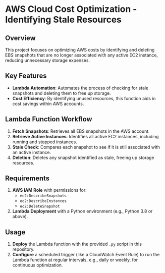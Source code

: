 # AWS Cloud Cost Optimization - Identifying Stale Resources

## Overview

This project focuses on optimizing AWS costs by identifying and deleting EBS snapshots that are no longer associated with any active EC2 instance, reducing unnecessary storage expenses.

## Key Features

- **Lambda Automation**: Automates the process of checking for stale snapshots and deleting them to free up storage.
- **Cost Efficiency**: By identifying unused resources, this function aids in cost savings within AWS accounts.

## Lambda Function Workflow

1. **Fetch Snapshots**: Retrieves all EBS snapshots in the AWS account.
2. **Retrieve Active Instances**: Identifies all active EC2 instances, including running and stopped instances.
3. **Stale Check**: Compares each snapshot to see if it is still associated with an active instance.
4. **Deletion**: Deletes any snapshot identified as stale, freeing up storage resources.

## Requirements

1. **AWS IAM Role** with permissions for:
   - `ec2:DescribeSnapshots`
   - `ec2:DescribeInstances`
   - `ec2:DeleteSnapshot`
2. **Lambda Deployment** with a Python environment (e.g., Python 3.8 or above).

## Usage

1. **Deploy** the Lambda function with the provided `.py` script in this repository.
2. **Configure** a scheduled trigger (like a CloudWatch Event Rule) to run the Lambda function at regular intervals, e.g., daily or weekly, for continuous optimization.
